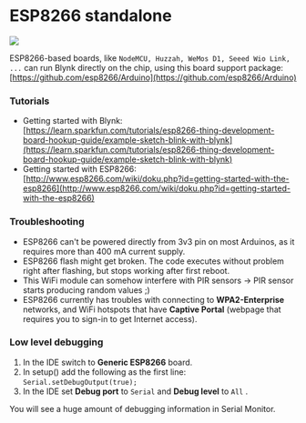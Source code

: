 # ESP8266 standalone

![](https://camo.githubusercontent.com/38e041c5e75007dc2b15300d41d13d364cd6695a/68747470733a2f2f73746174696373332e736565656473747564696f2e636f6d2f696d616765732f313133393930313035253230312e6a7067)

ESP8266-based boards, like `NodeMCU, Huzzah, WeMos D1, Seeed Wio Link, ...` can run Blynk directly on the chip, using this board support package: [https://github.com/esp8266/Arduino](https://github.com/esp8266/Arduino)

### Tutorials <a id="tutorials"></a>

* Getting started with Blynk: [https://learn.sparkfun.com/tutorials/esp8266-thing-development-board-hookup-guide/example-sketch-blink-with-blynk](https://learn.sparkfun.com/tutorials/esp8266-thing-development-board-hookup-guide/example-sketch-blink-with-blynk)
* Getting started with ESP8266: [http://www.esp8266.com/wiki/doku.php?id=getting-started-with-the-esp8266](http://www.esp8266.com/wiki/doku.php?id=getting-started-with-the-esp8266)

### Troubleshooting <a id="troubleshooting"></a>

* ESP8266 can't be powered directly from 3v3 pin on most Arduinos, as it requires more than 400 mA current supply. 
* ESP8266 flash might get broken. The code executes without problem right after flashing, but stops working after first reboot.
* This WiFi module can somehow interfere with PIR sensors -&gt; PIR sensor starts producing random values ;\)
* ESP8266 currently has troubles with connecting to **WPA2-Enterprise** networks, and WiFi hotspots that have **Captive Portal** \(webpage that requires you to sign-in to get Internet access\). 

### Low level debugging <a id="low-level-debugging"></a>

1. In the IDE switch to **Generic ESP8266** board.
2. In setup\(\) add the following as the first line:     `Serial.setDebugOutput(true);`
3. In the IDE set **Debug port** to `Serial`  and **Debug level** to `All` .

You will see a huge amount of debugging information in Serial Monitor.

